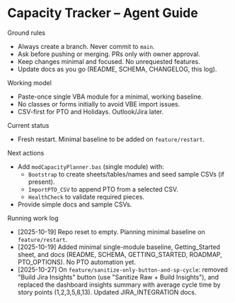 # Capacity Tracker – Agent Guide

Ground rules
- Always create a branch. Never commit to `main`.
- Ask before pushing or merging. PRs only with owner approval.
- Keep changes minimal and focused. No unrequested features.
- Update docs as you go (README, SCHEMA, CHANGELOG, this log).

Working model
- Paste-once single VBA module for a minimal, working baseline.
- No classes or forms initially to avoid VBE import issues.
- CSV-first for PTO and Holidays. Outlook/Jira later.

Current status
- Fresh restart. Minimal baseline to be added on `feature/restart`.

Next actions
- Add `modCapacityPlanner.bas` (single module) with:
  - `Bootstrap` to create sheets/tables/names and seed sample CSVs (if present).
  - `ImportPTO_CSV` to append PTO from a selected CSV.
  - `HealthCheck` to validate required pieces.
- Provide simple docs and sample CSVs.

Running work log
- [2025-10-19] Repo reset to empty. Planning minimal baseline on `feature/restart`.
- [2025-10-19] Added minimal single-module baseline, Getting_Started sheet, and docs (README, SCHEMA, GETTING_STARTED, ROADMAP, PTO_OPTIONS). No PTO automation yet.
- [2025-10-27] On `feature/sanitize-only-button-and-sp-cycle`: removed "Build Jira Insights" button (use "Sanitize Raw + Build Insights"), and replaced the dashboard insights summary with average cycle time by story points (1,2,3,5,8,13). Updated JIRA_INTEGRATION docs.
